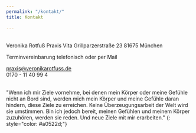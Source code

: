 ```yaml
---
permalink: "/kontakt/"
title: Kontakt

---
```

<br>
Veronika Rotfuß  
Praxis Vita  
Grillparzerstraße 23  
81675 München

Terminvereinbarung telefonisch oder per Mail

praxis@veronikarotfuss.de  
0170 - 11 40 99 4

<br>"Wenn ich mir Ziele vornehme, bei denen mein Körper oder meine Gefühle nicht an Bord sind, werden mich mein Körper und meine Gefühle daran hindern, diese Ziele zu erreichen. Keine Überzeugungsarbeit der Welt wird sie umstimmen. Bin ich jedoch bereit, meinen Gefühlen und meinem Körper zuzuhören, werden sie reden. Und neue Ziele mit mir erarbeiten." {: style="color: #a0522d;"}